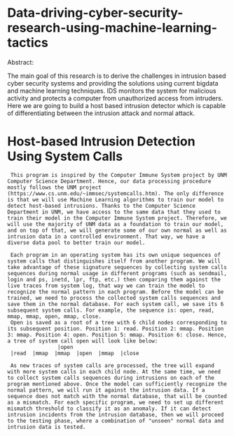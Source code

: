 # Data-driving-cyber-security-research-using-machine-learning-tactics

Abstract:

The main goal of this research is to derive the challenges in intrusion based cyber security systems and providing the solutions using current bigdata and machine learning techniques. IDS monitors the system for malicious activity and protects a computer from unauthorized access from intruders.  Here we are going to build a host based intrusion detector which is capable of differentiating between the intrusion attack and normal attack. 


# Host-based Intrusion Detection Using System Calls

     This program is inspired by the Computer Immune System project by UNM Computer Science Department. Hence, our data processing procedure mostly follows the UNM project (https://www.cs.unm.edu/~immsec/systemcalls.htm). The only difference is that we will use Machine Learning algorithms to train our model to detect host-based intrusions. Thanks to the Computer Science Department in UNM, we have access to the same data that they used to train their model in the Computer Immune System project. Therefore, we will use the majority of UNM data as a foundation to train our model, and on top of that, we will generate some of our own normal as well as intrusion data in a controlled environment. That way, we have a diverse data pool to better train our model. 
     
     Each program in an operating system has its own unique sequences of system calls that distinguishes itself from another program. We will take advantage of these signature sequences by collecting system calls sequences during normal usage in different programs (such as sendmail, login and ps, inetd, lpr, ftp, etc.) then comparing them against the live traces from system log, that way we can train the model to recognize the normal pattern in each program. Before the model can be trained, we need to process the collected system calls sequences and save them in the normal database. For each system call, we save its 6 subsequent system calls. For example, the sequence is: open, read, mmap, mmap, open, mmap, close.   
     Open is saved as a root of a tree with 6 child nodes corresponding to its subsequent position. Position 1: read. Position 2: mmap. Position 3: mmap. Position 4: open. Position 5: mmap. Position 6: close. Hence, a tree of system call open will look like below:
                    |open
     |read  |mmap  |mmap  |open  |mmap  |close
  
     As new traces of system calls are processed, the tree will expand with more system calls in each child node. At the same time, we need to collect system calls sequences during intrusions on each of the program mentioned above. Once the model can sufficiently recognize the normal pattern, we will run it against the intrusion data. If a sequence does not match with the normal database, that will be counted as a mismatch. For each specific program, we need to set up different mismatch threshold to classify it as an anomaly. If it can detect intrusion incidents from the intrusion database, then we will proceed to the testing phase, where a combination of "unseen" normal data and intrusion data is tested. 
